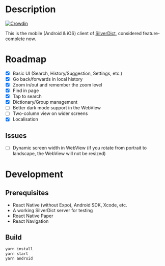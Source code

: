 # Description

[![Crowdin](https://badges.crowdin.net/silverdict-mobile/localized.svg)](https://crowdin.com/project/silverdict-mobile)

This is the mobile (Android & iOS) client of [SilverDict](https://github.com/Crissium/SilverDict), considered feature-complete now.

# Roadmap

- [x] Basic UI (Search, History/Suggestion, Settings, etc.)
- [x] Go back/forwards in local history
- [x] Zoom in/out and remember the zoom level
- [x] Find in page
- [x] Tap to search
- [X] Dictionary/Group management
- [ ] Better dark mode support in the WebView
- [ ] Two-column view on wider screens
- [x] Localisation

## Issues

- [ ] Dynamic screen width in WebView (if you rotate from portrait to landscape, the WebView will not be resized)

# Development

## Prerequisites

- React Native (without Expo), Android SDK, Xcode, etc.
- A working SilverDict server for testing
- React Native Paper
- React Navigation

## Build

```bash
yarn install
yarn start
yarn android
```

